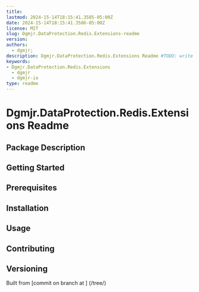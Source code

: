 ```yaml
---
title:
lastmod: 2024-15-14T18:15:41.3585-05:00Z
date: 2024-15-14T18:15:41.3586-05:00Z
license: MIT
slug: Dgmjr.DataProtection.Redis.Extensions-readme
version:
authors:
  - dgmjr;
description: Dgmjr.DataProtection.Redis.Extensions Readme #TODO: write description for Dgmjr.DataProtection.Redis.Extensions Readme
keywords:
- Dgmjr.DataProtection.Redis.Extensions
  - dgmjr
  - dgmjr-io
type: readme
---
```

# Dgmjr.DataProtection.Redis.Extensions Readme
<!-- TODO: Write the contents of the Dgmjr.DataProtection.Redis.Extensions Readme file -->
## Package Description
## Getting Started
## Prerequisites
## Installation
## Usage
## Contributing
## Versioning
Built from [commit  on branch  at ]
(/tree/)
